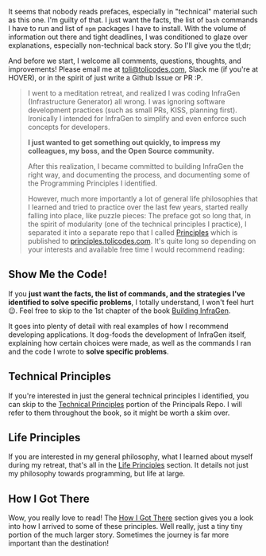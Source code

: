 It seems that nobody reads prefaces, especially in "technical" material such as this one. I'm guilty of that. I just want the facts, the list of `bash` commands I have to run and list of `npm` packages I have to install. With the volume of information out there and tight deadlines, I was conditioned to glaze over explanations, especially non-technical back story. So I'll give you the tl;dr;

And before we start, I welcome all comments, questions, thoughts, and improvements! Please email me at [toli@tolicodes.com](mailto:toli@tolicodes.com), Slack me (if you're at HOVER), or in the spirit of just write a Github Issue or PR :P.

> I went to a meditation retreat, and realized I was coding InfraGen (Infrastructure Generator) all wrong. I was ignoring software development practices (such as small PRs, KISS, planning first). Ironically I intended for InfraGen to simplify and even enforce such concepts for developers.
>
> **I just wanted to get something out quickly, to impress my colleagues, my boss, and the Open Source community.**
>
> After this realization, I became committed to building InfraGen the right way, and documenting the process, and documenting some of the Programming Principles I identified.
>
> However, much more importantly a lot of general life philosophies that I learned and tried to practice over the last few years, started really falling into place, like puzzle pieces:
> The preface got so long that, in the spirit of modularity (one of the technical principles I practice), I separated it into a separate repo that I called [Principles](https://github.com/tolicodes/principles) which is published to [principles.tolicodes.com](https://principles.tolicodes.com/docs/toc). It's quite long so depending on your interests and available free time I would recommend reading:

## Show Me the Code!

If you **just want the facts, the list of commands, and the strategies I've identified to solve specific problems**, I totally understand, I won't feel hurt 😉. Feel free to skip to the 1st chapter of the book [Building InfraGen](./building-infragen).

It goes into plenty of detail with real examples of how I recommend developing applications. It dog-foods the development of InfraGen itself, explaining how certain choices were made, as well as the commands I ran and the code I wrote to **solve specific problems**.

## Technical Principles

If you're interested in just the general technical principles I identified, you can skip to the [Technical Principles](https://principles.tolicodes.com/docs/technical-principles) portion of the Principals Repo. I will refer to them throughout the book, so it might be worth a skim over.

## Life Principles

If you are interested in my general philosophy, what I learned about myself during my retreat, that's all in the [Life Principles](https://principles.tolicodes.com/docs/life-principles) section. It details not just my philosophy towards programming, but life at large.

## How I Got There

Wow, you really love to read! The [How I Got There](https://principles.tolicodes.com/docs/how-i-got-there) section gives you a look into how I arrived to some of these principles. Well really, just a tiny tiny portion of the much larger story. Sometimes the journey is far more important than the destination!

